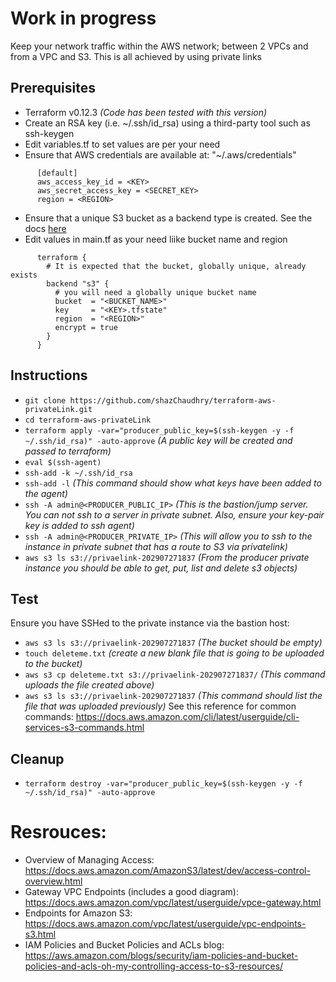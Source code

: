 # Work in progress
Keep your network traffic within the AWS network; between 2 VPCs and from a VPC and S3. This is all achieved by using private links


## Prerequisites
- Terraform v0.12.3 _(Code has been tested with this version)_
- Create an RSA key (i.e. ~/.ssh/id_rsa) using a third-party tool such as ssh-keygen
- Edit variables.tf to set values are per your need
- Ensure that AWS credentials are available at: "~/.aws/credentials"
```
      [default]
      aws_access_key_id = <KEY>
      aws_secret_access_key = <SECRET_KEY>
      region = <REGION>
```
- Ensure that a unique S3 bucket as a backend type is created. See the docs [here](https://www.terraform.io/docs/backends/types/s3.html)
- Edit values in main.tf as your need liike bucket name and region
```
      terraform {
        # It is expected that the bucket, globally unique, already exists
        backend "s3" {
          # you will need a globally unique bucket name
          bucket  = "<BUCKET_NAME>"
          key     = "<KEY>.tfstate"
          region  = "<REGION>"
          encrypt = true
        }
      }
```


## Instructions
- `git clone https://github.com/shazChaudhry/terraform-aws-privateLink.git`
- `cd terraform-aws-privateLink`
- `terraform apply -var="producer_public_key=$(ssh-keygen -y -f ~/.ssh/id_rsa)" -auto-approve` _(A public key will be created and passed to terraform)_
- `eval $(ssh-agent)`
- `ssh-add -k ~/.ssh/id_rsa`
- `ssh-add -l` _(This command should show what keys have been added to the agent)_
- `ssh -A admin@<PRODUCER_PUBLIC_IP>` _(This is the bastion/jump server. You can not ssh to a server in private subnet. Also, ensure your key-pair key is added to ssh agent)_
- `ssh -A admin@<PRODUCER_PRIVATE_IP>` _(This will allow you to ssh to the instance in private subnet that has a route to S3 via privatelink)_
- `aws s3 ls s3://privaelink-202907271837` _(From the producer private instance you should be able to get, put, list and delete s3 objects)_


## Test
Ensure you have SSHed to the private instance via the bastion host:
- `aws s3 ls s3://privaelink-202907271837` _(The bucket should be empty)_
- `touch deleteme.txt` _(create a new blank file that is going to be uploaded to the bucket)_
- `aws s3 cp deleteme.txt s3://privaelink-202907271837/` _(This command uploads the file created above)_
- `aws s3 ls s3://privaelink-202907271837` _(This command should list the file that was uploaded previously)_
See this reference for common commands: https://docs.aws.amazon.com/cli/latest/userguide/cli-services-s3-commands.html


## Cleanup
- `terraform destroy -var="producer_public_key=$(ssh-keygen -y -f ~/.ssh/id_rsa)" -auto-approve`


# Resrouces:
- Overview of Managing Access: https://docs.aws.amazon.com/AmazonS3/latest/dev/access-control-overview.html
- Gateway VPC Endpoints (includes a good diagram): https://docs.aws.amazon.com/vpc/latest/userguide/vpce-gateway.html
- Endpoints for Amazon S3: https://docs.aws.amazon.com/vpc/latest/userguide/vpc-endpoints-s3.html
- IAM Policies and Bucket Policies and ACLs blog: https://aws.amazon.com/blogs/security/iam-policies-and-bucket-policies-and-acls-oh-my-controlling-access-to-s3-resources/
